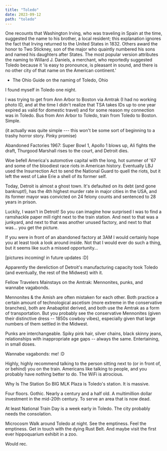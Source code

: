 ```yaml
---
title: "Toledo"
date: 2023-09-12
path: "toledo"
---
```


One recounts that Washington Irving, who was traveling in Spain at the time, suggested the name to his brother, a local resident; this explanation ignores the fact that Irving returned to the United States in 1832. Others award the honor to Two Stickney, son of the major who quaintly numbered his sons and named his daughters after States. The most popular version attributes the naming to Willard J. Daniels, a merchant, who reportedly suggested Toledo because it 'is easy to pronounce, is pleasant in sound, and there is no other city of that name on the American continent.'

- The Ohio Guide on the naming of Toledo, Ohio

I found myself in Toledo one night.

I was trying to get from Ann Arbor to Boston via Amtrak (I had no working photo ID, and at the time I didn't realize that TSA takes IDs up to one year expired as valid for domestic travel) and for some reason my connection was in Toledo. Bus from Ann Arbor to Toledo, train from Toledo to Boston. Simple.

(it actually was quite simple --- this won't be some sort of beginning to a trashy horror story. Pinky promise)

Abandoned Factories
1967: Super Bowl 1, Apollo 1 blows up, Ali fights the draft, Thurgood Marshall rises to the court, and Detroit dies.

Woe befell America's automotive capital with the long, hot summer of '67 and some of the bloodiest race riots in American history. Eventually LBJ used the Insurrection Act to send the National Guard to quell the riots, but it left the west of Lake Erie a shell of its former self.

Today, Detroit is almost a ghost town. It's defaulted on its debt (and gone bankrupt!), has the 4th highest murder rate in major cities in the USA, and its former mayor was convicted on 24 felony counts and sentenced to 28 years in prison.

Luckily, I wasn't in Detroit! So you can imagine how surprised I was to find a ramshackle paper mill right next to the train station. And next to that was a junkyard, and next to that was another unused factory, and next to that was... you get the picture.

If you were in front of an abandoned factory at 3AM I would certainly hope you at least took a look around inside. Not that I would ever do such a thing, but it seems like such a missed opportunity...

[pictures incoming! in future updates :D]

Apparently the dereliction of Detroit's manufacturing capacity took Toledo (and eventually, the rest of the Midwest) with it.

Fellow Travelers
Mainstays on the Amtrak: Mennonites, punks, and wannabe vagabonds.

Mennonites & the Amish are often mistaken for each other. Both practice a certain amount of technological ascetism (more extreme in the conservative branches), both are Anabaptist derived, and both use the Amtrak as a form of transportation. But you probably see the conservative Mennonites (given their distinctive dress -- 1850s cowboy vibes), especially given that large numbers of them settled in the Midwest.

Punks are interchangeable. Spiky pink hair, silver chains, black skinny jeans, relationships with inappropriate age gaps -- always the same. Entertaining, in small doses.

Wannabe vagabonds: me! :D

Highly, highly recommend talking to the person sitting next to (or in front of, or behind) you on the train. Americans like talking to people, and you probably have nothing better to do. The WiFi is atrocious.

Why Is The Station So BIG
MLK Plaza is Toledo's station. It is massive.

Four floors. Gothic. Nearly a century and a half old. A multimillion dollar investment in the mid-20th century. To serve an area that is now dead.

At least National Train Day is a week early in Toledo. The city probably needs the consolation.

Microcosm
Walk around Toledo at night. See the emptiness. Feel the emptiness. Get in touch with the dying Rust Belt. And maybe visit the first ever hippoquarium exhibit in a zoo.

Would rec.